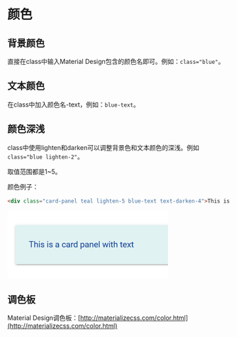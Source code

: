 # 颜色

## 背景颜色

直接在class中输入Material Design包含的颜色名即可。例如：`class="blue"`。

## 文本颜色

在class中加入颜色名-text，例如：`blue-text`。

## 颜色深浅

class中使用lighten和darken可以调整背景色和文本颜色的深浅。例如`class="blue lighten-2"`。

取值范围都是1~5。

颜色例子：

```html
<div class="card-panel teal lighten-5 blue-text text-darken-4">This is a card panel with text</div>
```

![](res/1.png)

## 调色板

Material Design调色板：[http://materializecss.com/color.html](http://materializecss.com/color.html)
